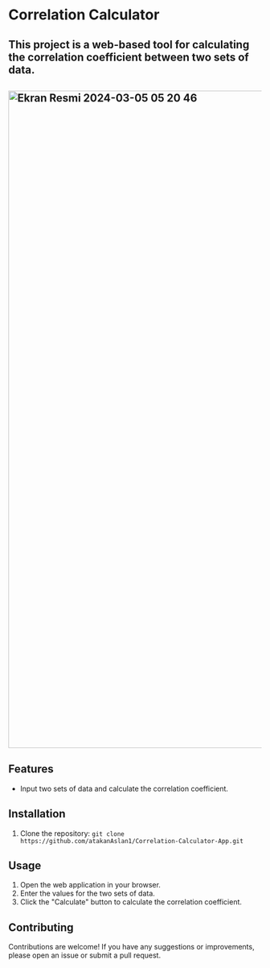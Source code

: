 # Correlation Calculator

## This project is a web-based tool for calculating the correlation coefficient between two sets of data.
## <img width="1306" alt="Ekran Resmi 2024-03-05 05 20 46" src="https://github.com/atakanAslan1/Correlation-Calculator-App/assets/107197019/70dd450c-dd36-492c-9e23-dad1c3ec4ca6">


## Features

- Input two sets of data and calculate the correlation coefficient.


## Installation

1. Clone the repository: `git clone https://github.com/atakanAslan1/Correlation-Calculator-App.git`


## Usage

1. Open the web application in your browser.
2. Enter the values for the two sets of data.
3. Click the "Calculate" button to calculate the correlation coefficient.


## Contributing

Contributions are welcome! If you have any suggestions or improvements, please open an issue or submit a pull request.


